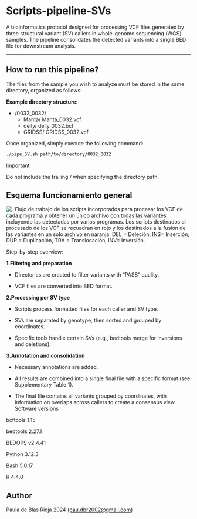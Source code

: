 # Scripts-pipeline-SVs  

A bioinformatics protocol designed for processing VCF files generated by three structural variant (SV) callers in whole-genome sequencing (WGS) samples. The pipeline consolidates the detected variants into a single BED file for downstream analysis.  

---

## How to run this pipeline?  

The files from the sample you wish to analyze must be stored in the same directory, organized as follows:  

**Example directory structure:**  

- /0032_0032/
    - Manta/
          Manta_0032.vcf
    - delly/
          delly_0032.bcf
    - GRIDSS/
          GRIDSS_0032.vcf

Once organized, simply execute the following command:  

```bash
./pipe_SV.sh path/to/directory/0032_0032
```

> [!IMPORTANT]
> Do not include the trailing / when specifying the directory path.
> 
## Esquema funcionamiento general ##

![. Flujo de trabajo de los scripts incorporados para procesar los VCF de cada programa y obtener un único archivo con
todas las variantes incluyendo las detectadas por varios programas. Los scripts destinados al procesado de los VCF se recuadran en
rojo y los destinados a la fusión de las variantes en un solo archivo en naranja. DEL = Deleción, INS= Inserción, DUP =
Duplicación, TRA = Translocación, INV= Inversión.
](https://github.com/paudbr2002/Scripts-pipeline-SVs/blob/main/Esquema_pipeline.png)

Step-by-step overview:

**1.Filtering and preparation**

- Directories are created to filter variants with “PASS” quality.

- VCF files are converted into BED format.

**2.Processing per SV type**

- Scripts process formatted files for each caller and SV type.

- SVs are separated by genotype, then sorted and grouped by coordinates.

- Specific tools handle certain SVs (e.g., bedtools merge for inversions and deletions).

**3.Annotation and consolidation**

- Necessary annotations are added.

- All results are combined into a single final file with a specific format (see Supplementary Table 1).

- The final file contains all variants grouped by coordinates, with information on overlaps across callers to create a consensus view.
Software versions

bcftools 1.15

bedtools 2.27.1

BEDOPS v2.4.41

Python 3.12.3

Bash 5.0.17

R 4.4.0

## Author ##
Paula de Blas Rioja 2024 (pau.dbr2002@gmail.com)

